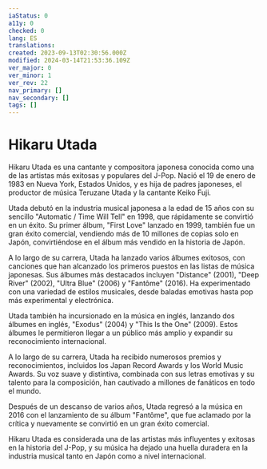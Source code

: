 ```yaml
---
iaStatus: 0
a11y: 0
checked: 0
lang: ES
translations: 
created: 2023-09-13T02:30:56.000Z
modified: 2024-03-14T21:53:36.109Z
ver_major: 0
ver_minor: 1
ver_rev: 22
nav_primary: []
nav_secondary: []
tags: []
---
```

# Hikaru Utada

Hikaru Utada es una cantante y compositora japonesa conocida como una de las artistas más exitosas y populares del J-Pop. Nació el 19 de enero de 1983 en Nueva York, Estados Unidos, y es hija de padres japoneses, el productor de música Teruzane Utada y la cantante Keiko Fuji.

Utada debutó en la industria musical japonesa a la edad de 15 años con su sencillo "Automatic / Time Will Tell" en 1998, que rápidamente se convirtió en un éxito. Su primer álbum, "First Love" lanzado en 1999, también fue un gran éxito comercial, vendiendo más de 10 millones de copias solo en Japón, convirtiéndose en el álbum más vendido en la historia de Japón.

A lo largo de su carrera, Utada ha lanzado varios álbumes exitosos, con canciones que han alcanzado los primeros puestos en las listas de música japonesas. Sus álbumes más destacados incluyen "Distance" (2001), "Deep River" (2002), "Ultra Blue" (2006) y "Fantôme" (2016). Ha experimentado con una variedad de estilos musicales, desde baladas emotivas hasta pop más experimental y electrónica.

Utada también ha incursionado en la música en inglés, lanzando dos álbumes en inglés, "Exodus" (2004) y "This Is the One" (2009). Estos álbumes le permitieron llegar a un público más amplio y expandir su reconocimiento internacional.

A lo largo de su carrera, Utada ha recibido numerosos premios y reconocimientos, incluidos los Japan Record Awards y los World Music Awards. Su voz suave y distintiva, combinada con sus letras emotivas y su talento para la composición, han cautivado a millones de fanáticos en todo el mundo.

Después de un descanso de varios años, Utada regresó a la música en 2016 con el lanzamiento de su álbum "Fantôme", que fue aclamado por la crítica y nuevamente se convirtió en un gran éxito comercial.

Hikaru Utada es considerada una de las artistas más influyentes y exitosas en la historia del J-Pop, y su música ha dejado una huella duradera en la industria musical tanto en Japón como a nivel internacional.